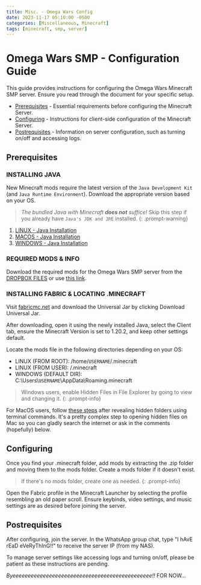 ```yaml
---
title: Misc. - Omega Wars Config
date: 2023-11-17 05:10:00 -0500
categories: [Miscellaneous, Minecraft]
tags: [minecraft, smp, server]
---
```


# Omega Wars SMP - Configuration Guide

This guide provides instructions for configuring the Omega Wars Minecraft SMP server. Ensure you read through the document for your specific setup.

- [Prerequisites](#prerequisites) - Essential requirements before configuring the Minecraft Server.
- [Configuring](#configuring) - Instructions for client-side configuration of the Minecraft Server.
- [Postrequisites](#postrequisites) - Information on server configuration, such as turning on/off and accessing logs.

## Prerequisites

### INSTALLING JAVA

New Minecraft mods require the latest version of the `Java Development Kit` (and `Java Runtime Environment`). Download the appropriate version based on your OS.

> *The bundled Java with Minecraft **does not** suffice!* Skip this step if you already have `Java's JDK and JRE` installed.
{: .prompt-warning}

1. [LINUX - Java Installation](https://www.oracle.com/java/technologies/downloads/#jdk17-linux)
2. [MACOS - Java Installation](https://www.oracle.com/java/technologies/downloads/#jdk17-mac)
3. [WINDOWS - Java Installation](https://www.oracle.com/java/technologies/downloads/#jdk17-windows)

### REQUIRED MODS & INFO

Download the required mods for the Omega Wars SMP server from the [DROPBOX FILES](https://www.dropbox.com/scl/fi/scbtjx4p59ifjman1y1wi/OmegaWARS-SMP_Modpack-1.20.2.zip?rlkey=fzycuuh542zsaov5ulra04trq&dl=0) or use [this link](https://www.dropbox.com/scl/fi/scbtjx4p59ifjman1y1wi/OmegaWARS-SMP_Modpack-1.20.2.zip?rlkey=fzycuuh542zsaov5ulra04trq&dl=0).

### INSTALLING FABRIC & LOCATING .MINECRAFT

Visit [fabricmc.net](https://fabricmc.net/use/installer/) and download the Universal Jar by clicking <kbr>Download Universal Jar</kbr>.

After downloading, open it using the newly installed Java, select the <kbr>Client</kbr> tab, ensure the Minecraft Version is set to 1.20.2, and keep other settings default.

Locate the mods file in the following directories depending on your OS:

- LINUX (FROM ROOT): /home/`USERNAME`/.minecraft
- LINUX (FROM USER): /.minecraft
- WINDOWS (DEFAULT DIR): C:\Users\\`USERNAME`\AppData\Roaming\.minecraft

> Windows users, enable Hidden Files in File Explorer by going to view and changing it.
{: .prompt-info}

For MacOS users, follow [these steps](#configuring) after revealing hidden folders using terminal commands. It's a pretty complex step to opening hidden files on Mac so you can gladly search the internet or ask in the comments (hopefully) below. 

## Configuring

Once you find your .minecraft folder, add mods by extracting the .zip folder and moving them to the mods folder. Create a mods folder if it doesn't exist.

> If there's no mods folder, create one as needed.
{: .prompt-info}

Open the Fabric profile in the Minecraft Launcher by selecting the profile resembling an old paper scroll. Ensure keybinds, video settings, and music settings are as desired before joining the server.

## Postrequisites

After configuring, join the server. In the WhatsApp group chat, type "I hAvE rEaD eVeRyThInG!!" to receive the server IP (from my NAS).

To manage server settings like accessing logs and turning on/off, please be patient as these instructions are pending.

*Byeeeeeeeeeeeeeeeeeeeeeeeeeeeeeeeeeeeeeeeeeeeeee!!* FOR NOW...
